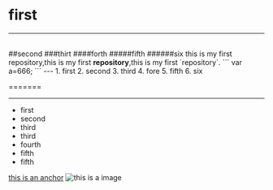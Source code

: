 # first
---
<br/>
##second
###thirt
####forth
#####fifth
######six
this is my first repository,this is my first <strong>repository</strong>,this is my first `repository`.
```
var a=666;
```
---
1. first
2. second
3. third
4. fore
5. fifth
6. six

=======


---
- first
- second
- third
- third
- fourth
- fifth
- fifth


[this is an anchor](https://www.taobao.com/)
![this is a image](https://www.baidu.com/img/baidu_jgylogo3.gif)
